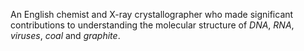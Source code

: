 An English chemist and X-ray crystallographer who made significant contributions
to understanding the molecular structure of *DNA*, *RNA*, *viruses*, *coal* and
*graphite*.
